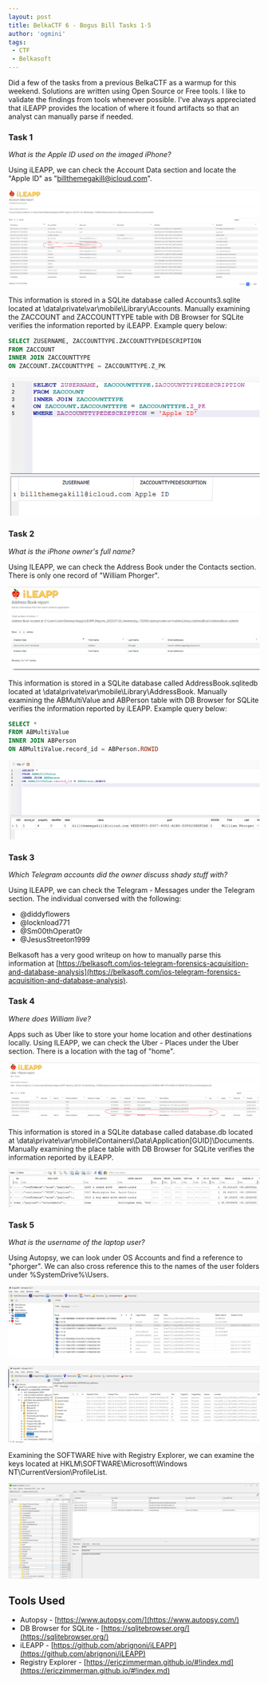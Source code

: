 ```yaml
---
layout: post
title: BelkaCTF 6 - Bogus Bill Tasks 1-5
author: 'ogmini'
tags:
 - CTF
 - Belkasoft
---
```


Did a few of the tasks from a previous BelkaCTF as a warmup for this weekend. Solutions are written using Open Source or Free tools. I like to validate the findings from tools whenever possible. I've always appreciated that iLEAPP provides the location of where it found artifacts so that an analyst can manually parse if needed.

### Task 1

_What is the Apple ID used on the imaged iPhone?_

Using iLEAPP, we can check the Account Data section and locate the "Apple ID" as "billthemegakill@icloud.com".

![iLEAPP](/images/BelkaCTF6/AppleID-ileapp.png)

This information is stored in a SQLite database called Accounts3.sqlite located at \data\private\var\mobile\Library\Accounts. Manually examining the ZACCOUNT and ZACCOUNTTYPE table with DB Browser for SQLite verifies the information reported by iLEAPP. Example query below:

~~~ SQL
SELECT ZUSERNAME, ZACCOUNTTYPE.ZACCOUNTTYPEDESCRIPTION
FROM ZACCOUNT
INNER JOIN ZACCOUNTTYPE 
ON ZACCOUNT.ZACCOUNTTYPE = ZACCOUNTTYPE.Z_PK
~~~

![SQL](/images/BelkaCTF6/AppleID-SQL.png)

### Task 2

_What is the iPhone owner's full name?_

Using ILEAPP, we can check the Address Book under the Contacts section. There is only one record of "William Phorger".

![iLEAPP Owner](/images/BelkaCTF6/Owner-ileapp.png)

This information is stored in a SQLite database called AddressBook.sqlitedb located at \data\private\var\mobile\Library\AddressBook. Manually examining the ABMultiValue and ABPerson table with DB Browser for SQLite verifies the information reported by iLEAPP. Example query below:

~~~ SQL
SELECT *
FROM ABMultiValue
INNER JOIN ABPerson
ON ABMultiValue.record_id = ABPerson.ROWID
~~~

![SQL Owner](/images/BelkaCTF6/Owner-SQL.png)

### Task 3

_Which Telegram accounts did the owner discuss shady stuff with?_

Using ILEAPP, we can check the Telegram - Messages under the Telegram section. The individual conversed with the following:

- @diddyflowers
- @locknload771
- @Sm00thOperat0r
- @JesusStreeton1999

Belkasoft has a very good writeup on how to manually parse this information at [https://belkasoft.com/ios-telegram-forensics-acquisition-and-database-analysis](https://belkasoft.com/ios-telegram-forensics-acquisition-and-database-analysis).

### Task 4

_Where does William live?_

Apps such as Uber like to store your home location and other destinations locally. Using ILEAPP, we can check the Uber - Places under the Uber section. There is a location with the tag of "home".

![iLEAPP Location](/images/BelkaCTF6/Location-ileapp.png)

This information is stored in a SQLite database called database.db located at \data\private\var\mobile\Containers\Data\Application\[GUID]\Documents\. Manually examining the place table with DB Browser for SQLite verifies the information reported by iLEAPP.

![SQL Location](/images/BelkaCTF6/Location-SQL.png)

### Task 5

_What is the username of the laptop user?_

Using Autopsy, we can look under OS Accounts and find a reference to "phorger". We can also cross reference this to the names of the user folders under %SystemDrive%\Users.

![Laptop Account](/images/BelkaCTF6/LaptopAccount-Autopsy.png)

![Laptop Account 2](/images/BelkaCTF6/LaptopAccount-Autopsy2.png)

Examining the SOFTWARE hive with Registry Explorer, we can examine the keys located at HKLM\SOFTWARE\Microsoft\Windows NT\CurrentVersion\ProfileList.  

![Laptop Account Registry](/images/BelkaCTF6/LaptopAccount-Registry.png)

## Tools Used

- Autopsy - [https://www.autopsy.com/](https://www.autopsy.com/)
- DB Browser for SQLite - [https://sqlitebrowser.org/](https://sqlitebrowser.org/)
- iLEAPP - [https://github.com/abrignoni/iLEAPP](https://github.com/abrignoni/iLEAPP)
- Registry Explorer - [https://ericzimmerman.github.io/#!index.md](https://ericzimmerman.github.io/#!index.md)

